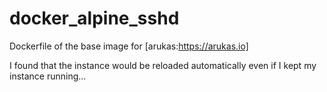 # docker_alpine_sshd
Dockerfile of the base image for [arukas:https://arukas.io]

I found that the instance would be reloaded automatically even if I kept my instance running...